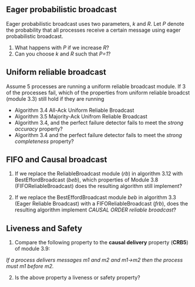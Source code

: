 ## Eager probabilistic broadcast
Eager probabilistic broadcast uses two parameters, *k* and *R*.
Let *P* denote the probability that all processes receive a certain message using eager probabilistic broadcast.
1. What happens with *P* if we increase *R*?
2. Can you choose *k* and *R* such that *P=1*?

## Uniform reliable broadcast
Assume 5 processes are running a uniform reliable broadcast module. If 3 of the processes fail, which of the properties from uniform reliable broadcst (module 3.3) still hold if they are running
* Algorithm 3.4 All-Ack Uniform Reliable Broadcast
* Algorithm 3.5 Majority-Ack Unifrom Reliable Broadcast
* Algorithm 3.4, and the perfect failure detector fails to meet the *strong accuracy* property?
* Algorithm 3.4 and the perfect failure detector fails to meet the *strong completeness* property?

## FIFO and Causal broadcast

1. If we replace the ReliableBroadcast module (*rb*) in algorithm 3.12 with BestEffordBroadcast (*beb*), 
which properties of Module 3.8 (FIFOReliableBroadcast) does the resulting algorithm still implement?

2. If we replace the BestEffordBroadcast module *beb* in algorithm 3.3 (Eager Reliable Broadcast) with a FIFOReliableBroadcast (*frb*),
does the resulting algorithm implement *CAUSAL ORDER reliable broadcast*?

## Liveness and Safety

1. Compare the following property to the **causal delivery** property (**CRB5**) of module 3.9:

*If a process delivers messages m1 and m2 and m1->m2 then the process must m1 before m2.*

2. Is the above property a liveness or safety property?
